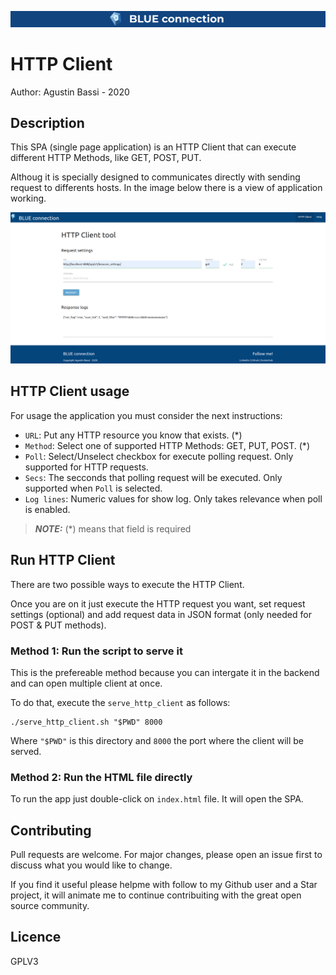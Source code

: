 ![banner](doc/banner.png)

# HTTP Client


Author: Agustin Bassi - 2020


## Description


This SPA (single page application) is an HTTP Client that can execute different HTTP Methods, like GET, POST, PUT.

Althoug it is specially designed to communicates directly with  sending request to differents hosts. In the image below there is a view of application working.

![app working](doc/app_working_get.png)  


## HTTP Client usage

For usage the application you must consider the next instructions:

* `URL`: Put any HTTP resource you know that exists. (*)
* `Method`: Select one of supported HTTP Methods: GET, PUT, POST. (*)
* `Poll`: Select/Unselect checkbox for execute polling request. Only supported for HTTP requests.
* `Secs`: The secconds that polling request will be executed. Only supported when `Poll` is selected.
* `Log lines`: Numeric values for show log. Only takes relevance when poll is enabled.  

> **_NOTE:_**  (*) means that field is required

## Run HTTP Client


There are two possible ways to execute the HTTP Client.

Once you are on it just execute the HTTP request you want, set request settings (optional) and add request data in JSON format (only needed for POST & PUT methods). 


### Method 1: Run the script to serve it


This is the prefereable method because you can intergate it in the backend and can open multiple client at once.

To do that, execute the `serve_http_client` as follows:

```
./serve_http_client.sh "$PWD" 8000
```
Where `"$PWD"` is this directory and `8000` the port where the client will be served.


### Method 2: Run the HTML file directly

To run the app just double-click on `index.html` file. It will open the SPA. 
 


## Contributing



Pull requests are welcome. For major changes, please open an issue first to discuss what you would like to change.

If you find it useful please helpme with follow to my Github user and a Star project, it will animate me to continue contribuiting with the great open source community.



## Licence



GPLV3
